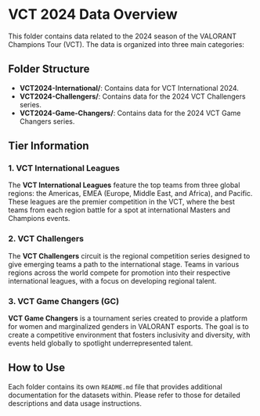 # VCT 2024 Data Overview

This folder contains data related to the 2024 season of the VALORANT Champions Tour (VCT). The data is organized into three main categories:

## Folder Structure

- **VCT2024-International/**: Contains data for VCT International 2024.
- **VCT2024-Challengers/**: Contains data for the 2024 VCT Challengers series.
- **VCT2024-Game-Changers/**: Contains data for the 2024 VCT Game Changers series.

## Tier Information 

### 1. **VCT International Leagues**
The **VCT International Leagues** feature the top teams from three global regions: the Americas, EMEA (Europe, Middle East, and Africa), and Pacific. These leagues are the premier competition in the VCT, where the best teams from each region battle for a spot at international Masters and Champions events.

### 2. **VCT Challengers**
The **VCT Challengers** circuit is the regional competition series designed to give emerging teams a path to the international stage. Teams in various regions across the world compete for promotion into their respective international leagues, with a focus on developing regional talent.

### 3. **VCT Game Changers (GC)**
**VCT Game Changers** is a tournament series created to provide a platform for women and marginalized genders in VALORANT esports. The goal is to create a competitive environment that fosters inclusivity and diversity, with events held globally to spotlight underrepresented talent.

## How to Use
Each folder contains its own `README.md` file that provides additional documentation for the datasets within. Please refer to those for detailed descriptions and data usage instructions.

